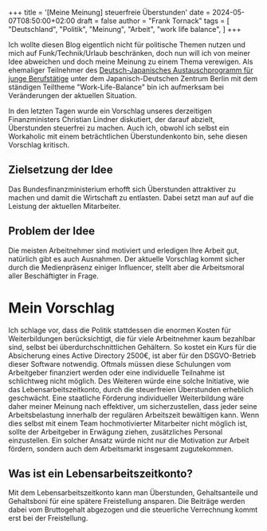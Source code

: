 +++
title = '[Meine Meinung] steuerfreie Überstunden'
date = 2024-05-07T08:50:00+02:00
draft = false
author = "Frank Tornack"
tags = [
    "Deutschland",
    "Politik",
    "Meinung",
    "Arbeit",
    "work life balance",
]
+++

Ich wollte diesen Blog eigentlich nicht für politische Themen nutzen und mich auf Funk/Technik/Urlaub beschränken, doch nun will ich von meiner Idee abweichen und doch meine Meinung zu einem Thema verewigen. Als ehemaliger Teilnehmer des [Deutsch-Japanisches Austauschprogramm für junge Berufstätige](https://jdzb.de/de/austauschprogramme/berufstaetige) unter dem Japanisch-Deutschen Zentrum Berlin mit dem ständigen Teiltheme "Work-Life-Balance" bin ich aufmerksam bei Veränderungen der aktuellen Situation.

In den letzten Tagen wurde ein Vorschlag unseres derzeitigen Finanzministers Christian Lindner diskutiert, der darauf abzielt, Überstunden steuerfrei zu machen. Auch ich, obwohl ich selbst ein Workaholic mit einem beträchtlichen Überstundenkonto bin, sehe diesen Vorschlag kritisch.

## Zielsetzung der Idee
Das Bundesfinanzministerium erhofft sich Überstunden attraktiver zu machen und damit die Wirtschaft zu entlasten. Dabei setzt man auf auf die Leistung der aktuellen Mitarbeiter.

## Problem der Idee
Die meisten Arbeitnehmer sind motiviert und erledigen Ihre Arbeit gut, natürlich gibt es auch Ausnahmen. Der aktuelle Vorschlag kommt sicher durch die Medienpräsenz einiger Influencer, stellt aber die Arbeitsmoral aller Beschäftigter in Frage.

# Mein Vorschlag
Ich schlage vor, dass die Politik stattdessen die enormen Kosten für Weiterbildungen berücksichtigt, die für viele Arbeitnehmer kaum bezahlbar sind, selbst bei überdurchschnittlichen Gehältern. So kostet ein Kurs für die Absicherung eines Active Directory 2500€, ist aber für den DSGVO-Betrieb dieser Software notwendig. Oftmals müssen diese Schulungen vom Arbeitgeber finanziert werden oder eine individuelle Teilnahme ist schlichtweg nicht möglich. Des Weiteren würde eine solche Initiative, wie das Lebensarbeitszeitkonto, durch die steuerfreien Überstunden erheblich geschwächt. Eine staatliche Förderung individueller Weiterbildung wäre daher meiner Meinung nach effektiver, um sicherzustellen, dass jeder seine Arbeitsbelastung innerhalb der regulären Arbeitszeit bewältigen kann. Wenn dies selbst mit einem Team hochmotivierter Mitarbeiter nicht möglich ist, sollte der Arbeitgeber in Erwägung ziehen, zusätzliches Personal einzustellen. Ein solcher Ansatz würde nicht nur die Motivation zur Arbeit fördern, sondern auch dem Arbeitsmarkt insgesamt zugutekommen.

## Was ist ein Lebensarbeitszeitkonto?
Mit dem Lebensarbeitszeitkonto kann man Überstunden, Gehaltsanteile und Gehaltsboni für eine spätere Freistellung ansparen. Die Beiträge werden dabei vom Bruttogehalt abgezogen und die steuerliche Verrechnung kommt erst bei der Freistellung.
